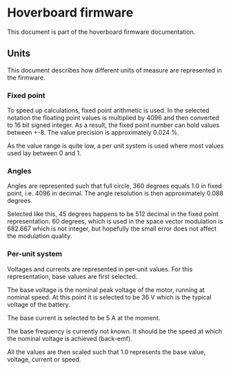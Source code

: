 # Hoverboard firmware
This document is part of the hoverboard firmware documentation.

## Units
This document describes how different units of measure are represented in the firmware.

### Fixed point
To speed up calculations, fixed point arithmetic is used. In the selected notation the floating 
point values is multiplied by 4096 and then converted to 16 bit signed integer. As a result, the 
fixed point number can hold values between +-8. The value precision is approximately 0.024 %.

As the value range is quite low, a per unit system is used where most values used lay between 0 and 1.

### Angles
Angles are represented such that full circle, 360 degrees equals 1.0 in fixed point, i.e. 4096 in decimal.
The angle resolution is then approximately 0.088 degrees.

Selected like this, 45 degrees happens to be 512 decimal in the fixed point representation. 60 degrees, 
which is used in the space vector modulation is 682.667 which is not integer, but hopefully the 
small error does not affect the modulation quality.

### Per-unit system
Voltages and currents are represented in per-unit values. For this representation, base values are 
first selected.

The base voltage is the nominal peak voltage of the motor, running at nominal speed. At this point 
it is selected to be 36 V which is the typical voltage of the battery.

The base current is selected to be 5 A at the moment.

The base frequency is currently not known. It should be the speed at which the nominal voltage is 
achieved (back-emf).

All the values are then scaled such that 1.0 represents the base value, voltage, current or speed.